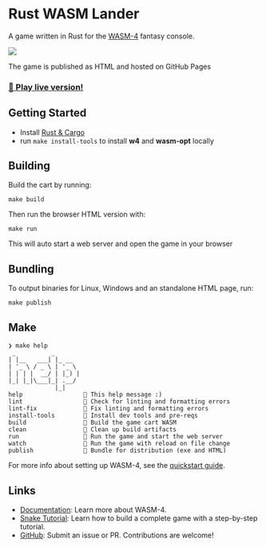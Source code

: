 # Rust WASM Lander

A game written in Rust for the [WASM-4](https://wasm4.org) fantasy console.

![](./assets/screenshot.png)


The game is published as HTML and hosted on GitHub Pages  
### [🌚 Play live version!](http://code.benco.io/wasm-lander/)


## Getting Started

- Install [Rust & Cargo](https://www.rust-lang.org/tools/install)
- run `make install-tools` to install **w4** and **wasm-opt** locally

## Building

Build the cart by running:

```shell
make build
```

Then run the browser HTML version with:

```shell
make run
```

This will auto start a web server and open the game in your browser

## Bundling

To output binaries for Linux, Windows and an standalone HTML page, run:

```shell
make publish
```

## Make

```text
❯ make help
 _          _       
| |__   ___| |_ __  
| '_ \ / _ \ | '_ \ 
| | | |  __/ | |_) |
|_| |_|\___|_| .__/ 
             |_|    
help                 💬 This help message :)
lint                 🔎 Check for linting and formatting errors
lint-fix             🧙 Fix linting and formatting errors
install-tools        🔮 Install dev tools and pre-reqs
build                🔨 Build the game cart WASM
clean                🧹 Clean up build artifacts
run                  🚀 Run the game and start the web server
watch                👀 Run the game with reload on file change
publish              🎁 Bundle for distribution (exe and HTML)
```

For more info about setting up WASM-4, see the [quickstart guide](https://wasm4.org/docs/getting-started/setup?code-lang=rust#quickstart).

## Links

- [Documentation](https://wasm4.org/docs): Learn more about WASM-4.
- [Snake Tutorial](https://wasm4.org/docs/tutorials/snake/goal): Learn how to build a complete game
  with a step-by-step tutorial.
- [GitHub](https://github.com/aduros/wasm4): Submit an issue or PR. Contributions are welcome!

